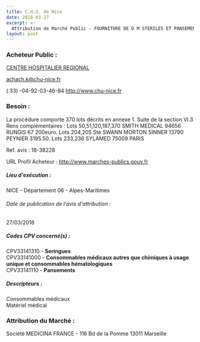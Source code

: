 ```yaml
---
title: C.H.U. de Nice
date: 2018-03-27
excerpt: >-
  Attribution de Marché Public - FOURNITURE DE D M STERILES ET PANSEMENTS COURANTS 2018 Ref. 2017-014-phcie
layout: post
---
```


### Acheteur Public : 
<a href="/acheteur-33/siren-260600705"> CENTRE HOSPITALIER REGIONAL</a><br/>



achach.k@chu-nice.fr

( 33) -04-92-03-46-84
http://www.chu-nice.fr
### Besoin :

La procédure comporte 370 lots décrits en annexe 1. Suite de la section VI.3 Rens complémentaires : Lots 50,51,120,187,370 SMITH MEDICAL 94656 RUNGIS 67 200euro. Lots 204,205 Sté SWANN MORTON SINNER 13790 PEYNIER 3195.50. Lots 233,236 SYLAMED 75009 PARIS

Ref. avis : 18-38228

URL Profil Acheteur : http://www.marches-publics.gouv.fr

##### Lieu d'exécution :

NICE - Département 06 - Alpes-Maritimes

###### Date de publication de l'avis d'attribution : 
27/03/2018

##### Codes CPV concerné(s) :
CPV33141310 - **Seringues** <br/>
CPV33141000 - **Consommables médicaux autres que chimiques à usage unique et consommables hématologiques** <br/>
CPV33141110 - **Pansements** <br/>

##### Descripteurs :
Consommables médicaux <br/>
Matériel médical <br/>

### Attribution du Marché :
Société MEDICINA FRANCE - 116 Bd de la Pomme 13011 Marseille <br/>
